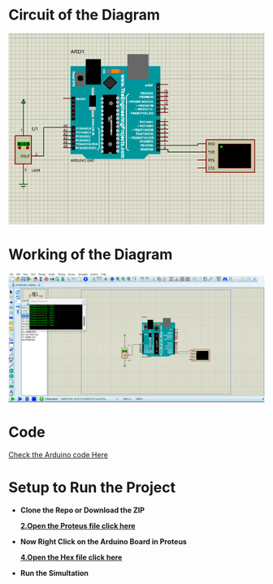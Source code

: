 # Circuit of the Diagram

<img src='./img/circuit.png'>

<br>

# Working of the Diagram

<img src='./img/working.png'>

<br>

# Code

[ Check the Arduino  code Here ](./Temp/Temp.ino)


# Setup to Run the Project

<ul>
<li><b>Clone the Repo or Download the ZIP </li>

  [ 2.Open the Proteus file  click here](Temp-Setup.pdsprj) 



<li> Now Right Click on the Arduino Board in Proteus  </li>

[ 4.Open the Hex file  click here](./Temp/build/arduino.avr.uno/Temp.ino.hex) 

<li>Run the Simultation</li>
</ul>